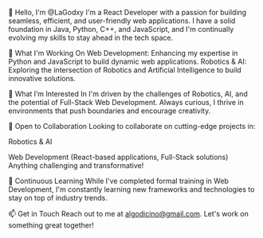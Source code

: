 👋 Hello, I'm @LaGodxy
I'm a React Developer with a passion for building seamless, efficient, and user-friendly web applications. I have a solid foundation in Java, Python, C++, and JavaScript, and I'm continually evolving my skills to stay ahead in the tech space.

🚀 What I'm Working On
Web Development: Enhancing my expertise in Python and JavaScript to build dynamic web applications.
Robotics & AI: Exploring the intersection of Robotics and Artificial Intelligence to build innovative solutions.

👀 What I’m Interested In
I'm driven by the challenges of Robotics, AI, and the potential of Full-Stack Web Development. Always curious, I thrive in environments that push boundaries and encourage creativity.

💼 Open to Collaboration
Looking to collaborate on cutting-edge projects in:

Robotics & AI

Web Development (React-based applications, Full-Stack solutions)
Anything challenging and transformative!

🌱 Continuous Learning
While I've completed formal training in Web Development, I'm constantly learning new frameworks and technologies to stay on top of industry trends.

📫 Get in Touch
Reach out to me at algodicino@gmail.com. Let's work on something great together!
